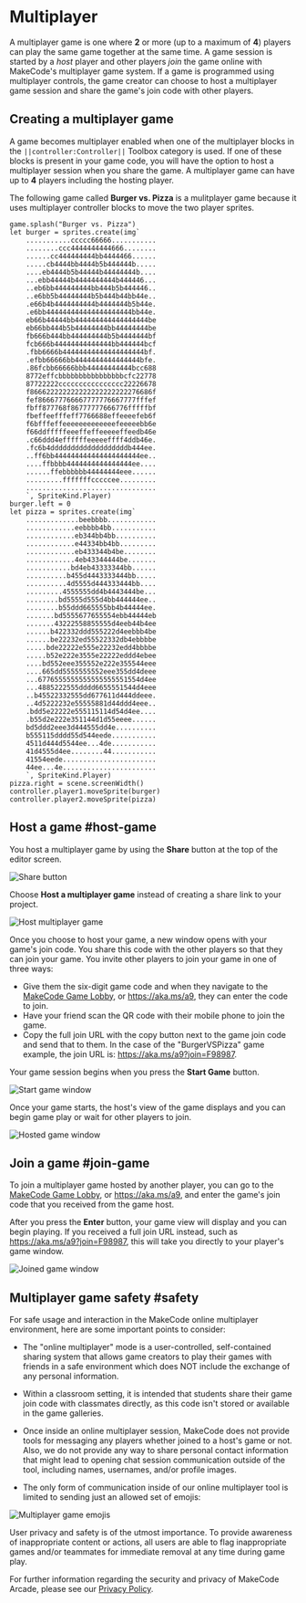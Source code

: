 # Multiplayer

A multiplayer game is one where **2** or more (up to a maximum of **4**) players can play the same game together at the same time. A game session is started by a _host_ player and other players _join_ the game online with MakeCode's multiplayer game system. If a game is programmed using multiplayer controls, the game creator can choose to host a multiplayer game session and share the game's join code with other players.

## Creating a multiplayer game

A game becomes multiplayer enabled when one of the multiplayer blocks in the ``||controller:Controller||``  Toolbox category is used. If one of these blocks is present in your game code, you will have the option to host a multiplayer session when you share the game. A multiplayer game can have up to **4** players including the hosting player.

The following game called **Burger vs. Pizza** is a mulitplayer game because it uses multiplayer controller blocks to move the two player sprites.

```blocks
game.splash("Burger vs. Pizza")
let burger = sprites.create(img`
    ...........ccccc66666...........
    ........ccc4444444444666........
    ......cc444444444bb4444466......
    .....cb4444bb4444b5b444444b.....
    ....eb4444b5b44444b44444444b....
    ...ebb44444b4444444444b444446...
    ..eb6bb444444444bb444b5b444446..
    ..e6bb5b44444444b5b444b44bb44e..
    .e66b4b4444444444b4444444b5b44e.
    .e6bb444444444444444444444bb44e.
    eb66b44444bb444444444444444444be
    eb66bb444b5b44444444bb44444444be
    fb666b444bb444444444b5b4444444bf
    fcb666b44444444444444bb444444bcf
    .fbb6666b44444444444444444444bf.
    .efbb66666bb4444444444444444bfe.
    .86fcbb66666bbb44444444444bcc688
    8772effcbbbbbbbbbbbbbbbbcfc22778
    87722222cccccccccccccccc22226678
    f866622222222222222222222276686f
    fef866677766667777776667777fffef
    fbff877768f86777777666776fffffbf
    fbeffeefffeff7766688effeeeefeb6f
    f6bfffeffeeeeeeeeeeeeefeeeeebb6e
    f66ddfffffeeeffeffeeeeeffeedb46e
    .c66ddd4effffffeeeeeffff4ddb46e.
    .fc6b4dddddddddddddddddddb444ee.
    ..ff6bb444444444444444444444ee..
    ....ffbbbb4444444444444444ee....
    ......ffebbbbbb44444444eee......
    .........fffffffcccccee.........
    ................................
    `, SpriteKind.Player)
burger.left = 0
let pizza = sprites.create(img`
    .............beebbbb............
    ............eebbbb4bb...........
    ............eb344bb4bb..........
    ............e44334bb4bb.........
    ............eb433344b4be........
    ............4eb43344444be.......
    ...........bd4eb43333344bb......
    ..........b455d4443333444bb.....
    ..........4d5555d444333444bb....
    .........4555555dd4b4443444be...
    ........bd5555d555d4bb444444ee..
    ........b55ddd665555bb4b44444ee.
    .......bd5555677655554ebb44444eb
    .......43222558855555d4eeb44b4ee
    ......b422332ddd555222d4eebbb4be
    ......be22232ed55522332db4ebbbbe
    .....bde22222e555e22232edd4bbbbe
    .....b52e222e3555e22222eddd4ebee
    ....bd552eee355552e222e355544eee
    ....665dd5555555552eee355dd4deee
    ...6776555555555555555551554d4ee
    ...4885222555dddd6655551544d4eee
    ..b45522332555dd677611d444ddeee.
    ..4d5222232e55555881d44ddd4eee..
    .bdd5e22222e555115114d54d4ee....
    .b55d2e222e351144d1d55eeee......
    bd5ddd2eee3d444555dd4e..........
    b555115dddd55d544eede...........
    4511d444d5544ee...4de...........
    41d4555d4ee........44...........
    41554eede.......................
    44ee...4e.......................
    `, SpriteKind.Player)
pizza.right = scene.screenWidth()
controller.player1.moveSprite(burger)
controller.player2.moveSprite(pizza)
```

## Host a game #host-game

You host a multiplayer game by using the **Share** button at the top of the editor screen.

![Share button](/static/multiplayer/help/share-button.png)

Choose **Host a multiplayer game** instead of creating a share link to your project.

![Host multiplayer game](/static/multiplayer/help/host-multiplayer.png)

Once you choose to host your game, a new window opens with your game's join code. You share this code with the other players so that they can join your game. You invite other players to join your game in one of three ways:

* Give them the six-digit game code and when they navigate to the [MakeCode Game Lobby](https://aka.ms/a9), or https://aka.ms/a9, they can enter the code to join.
* Have your friend scan the QR code with their mobile phone to join the game.
* Copy the full join URL with the copy button next to the game join code and send that to them. In the case of the "BurgerVSPizza" game example, the join URL is: https://aka.ms/a9?join=F98987.

Your game session begins when you press the **Start Game** button.

![Start game window](/static/multiplayer/help/start-game.png)

Once your game starts, the host's view of the game displays and you can begin game play or wait for other players to join.

![Hosted game window](/static/multiplayer/help/hosted-game.png)

## Join a game #join-game

To join a multiplayer game hosted by another player, you can go to the [MakeCode Game Lobby](https://aka.ms/a9), or https://aka.ms/a9, and enter the game's join code that you received from the game host.

After you press the **Enter** button, your game view will display and you can begin playing. If you received a full join URL instead, such as https://aka.ms/a9?join=F98987, this will take you directly to your player's game window.

![Joined game window](/static/multiplayer/help/joined-game.png)

## Multiplayer game safety #safety

For safe usage and interaction in the MakeCode online multiplayer environment, here are some important points to consider:

* The "online multiplayer" mode is a user-controlled, self-contained sharing system that allows game creators to play their games with friends in a safe environment which does NOT include the exchange of any personal information.

* Within a classroom setting, it is intended that students share their game join code with classmates directly, as this code isn't stored or available in the game galleries.

* Once inside an online multiplayer session, MakeCode does not provide tools for messaging any players whether joined to a host's game or not. Also, we do not provide any way to share personal contact information that might lead to opening chat session communication outside of the tool, including names, usernames, and/or profile images.

* The only form of communication inside of our online multiplayer tool is limited to sending just an allowed set of emojis:

![Multiplayer game emojis](/static/multiplayer/help/emojis.png)

User privacy and safety is of the utmost importance. To provide awareness of inappropriate content or actions, all users are able to flag inappropriate games and/or teammates for immediate removal at any time during game play.

For further information regarding the security and privacy of MakeCode Arcade, please see our [Privacy Policy](https://privacy.microsoft.com/en-us/privacystatement).
